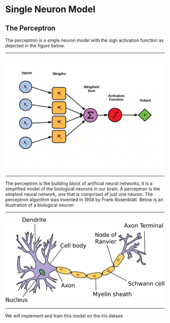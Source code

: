 # Single Neuron Model

## The Perceptron

The perceptron is a single neuron model with the sign activation function as depicted in the figure below.

---

<p align="center">
    <img src="Perceptron.jpeg" width="700" hight ="800">
</p>

---
The perceptron is the building block of artificial neural networks, it is a simplified model of the biological neurons in our brain. A perceptron is the simplest neural network, one that is comprised of just one neuron. The perceptron algorithm was invented in 1958 by Frank Rosenblatt.
Below is an illustration of a biological neuron:

---

<p align="center">
    <img src="Neuron.png" width="700" hight ="800">
</p>

---
We will implement and train this model on the iris datase
